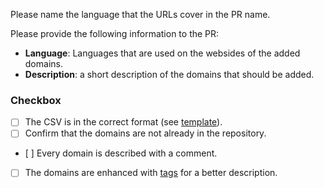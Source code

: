 Please name the language that the URLs cover in the PR name.

Please provide the following information to the PR:

- **Language**: Languages that are used on the websides of the added domains.
- **Description**: a short description of the domains that should be added.

### Checkbox

- [ ] The CSV is in the correct format (see [template](https://github.com/occiglot/curated-web-data/blob/main/docs/template/web_domain.csv)).
- [ ] Confirm that the domains are not already in the repository.
- [ ] Every domain is described with a comment.
- [ ] The domains are enhanced with [tags](https://github.com/occiglot/curated-web-data/blob/main/docs/tags.md) for a better description.
